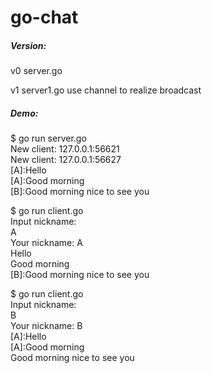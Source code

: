 # go-chat

##### Version:
v0 server.go  

v1 server1.go 
use channel to realize broadcast    

##### Demo:
$ go run server.go  
New client: 127.0.0.1:56621  
New client: 127.0.0.1:56627  
[A]:Hello  
[A]:Good morning  
[B]:Good morning nice to see you  

$ go run client.go  
Input nickname:  
A  
Your nickname: A  
Hello  
Good morning  
[B]:Good morning nice to see you  

$ go run client.go  
Input nickname:  
B  
Your nickname: B  
[A]:Hello  
[A]:Good morning  
Good morning nice to see you  


